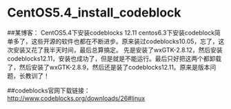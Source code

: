 # CentOS5.4_install_codeblock

##某博客：
CentOS5.4下安装codeblocks 12.11
centos6.3下安装codeblock简单多了，这些开源的软件也都在不断进步。原来装过codeblocks10.05，忘了，这次安装又花了我半天时间，最后总算搞定。 先是安装了wxGTK-2.8.12，然后安装codeblocks12.11，安装也成功了，但是就是不能运行。最后只好把这两个都卸载了，然后安装了wxGTK-2.8.9，然后还是装了codeblocks12.11。原来是版本问题，长教训了！

##codeblocks官网下载链接：
http://www.codeblocks.org/downloads/26#linux

